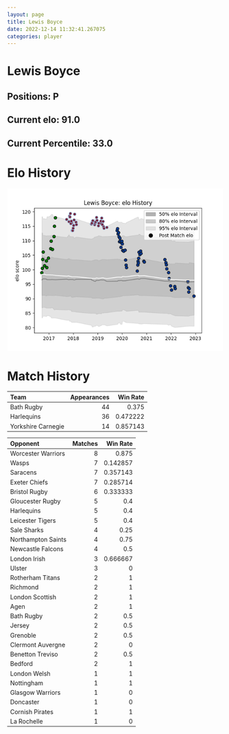 ```yaml
---  
layout: page  
title: Lewis Boyce  
date: 2022-12-14 11:32:41.267075  
categories: player  
---
```

# Lewis Boyce

## Positions: P

## Current elo: 91.0

## Current Percentile: 33.0

# Elo History


![elo history](history_LewisBoyce.png)
# Match History


| Team               |   Appearances |   Win Rate |
|:-------------------|--------------:|-----------:|
| Bath Rugby         |            44 |   0.375    |
| Harlequins         |            36 |   0.472222 |
| Yorkshire Carnegie |            14 |   0.857143 |

| Opponent           |   Matches |   Win Rate |
|:-------------------|----------:|-----------:|
| Worcester Warriors |         8 |   0.875    |
| Wasps              |         7 |   0.142857 |
| Saracens           |         7 |   0.357143 |
| Exeter Chiefs      |         7 |   0.285714 |
| Bristol Rugby      |         6 |   0.333333 |
| Gloucester Rugby   |         5 |   0.4      |
| Harlequins         |         5 |   0.4      |
| Leicester Tigers   |         5 |   0.4      |
| Sale Sharks        |         4 |   0.25     |
| Northampton Saints |         4 |   0.75     |
| Newcastle Falcons  |         4 |   0.5      |
| London Irish       |         3 |   0.666667 |
| Ulster             |         3 |   0        |
| Rotherham Titans   |         2 |   1        |
| Richmond           |         2 |   1        |
| London Scottish    |         2 |   1        |
| Agen               |         2 |   1        |
| Bath Rugby         |         2 |   0.5      |
| Jersey             |         2 |   0.5      |
| Grenoble           |         2 |   0.5      |
| Clermont Auvergne  |         2 |   0        |
| Benetton Treviso   |         2 |   0.5      |
| Bedford            |         2 |   1        |
| London Welsh       |         1 |   1        |
| Nottingham         |         1 |   1        |
| Glasgow Warriors   |         1 |   0        |
| Doncaster          |         1 |   0        |
| Cornish Pirates    |         1 |   1        |
| La Rochelle        |         1 |   0        |